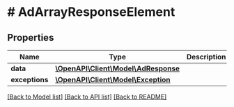 # # AdArrayResponseElement

## Properties

Name | Type | Description | Notes
------------ | ------------- | ------------- | -------------
**data** | [**\OpenAPI\Client\Model\AdResponse**](AdResponse.md) |  | [optional]
**exceptions** | [**\OpenAPI\Client\Model\Exception**](Exception.md) |  | [optional]

[[Back to Model list]](../../README.md#models) [[Back to API list]](../../README.md#endpoints) [[Back to README]](../../README.md)
